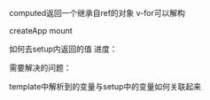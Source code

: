 computed返回一个继承自ref的对象
v-for可以解构

createApp
mount

如何去setup内返回的值
进度：

需要解决的问题：

template中解析到的变量与setup中的变量如何关联起来